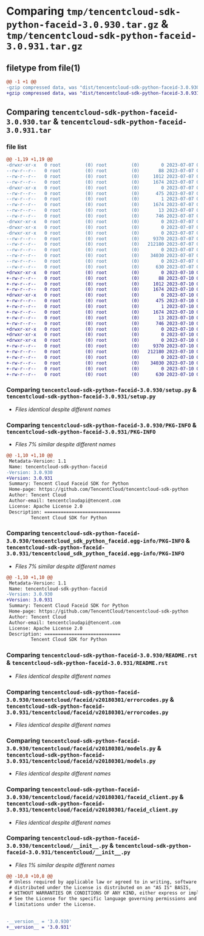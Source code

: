 # Comparing `tmp/tencentcloud-sdk-python-faceid-3.0.930.tar.gz` & `tmp/tencentcloud-sdk-python-faceid-3.0.931.tar.gz`

## filetype from file(1)

```diff
@@ -1 +1 @@
-gzip compressed data, was "dist/tencentcloud-sdk-python-faceid-3.0.930.tar", last modified: Fri Jul  7 00:24:10 2023, max compression
+gzip compressed data, was "dist/tencentcloud-sdk-python-faceid-3.0.931.tar", last modified: Mon Jul 10 00:40:50 2023, max compression
```

## Comparing `tencentcloud-sdk-python-faceid-3.0.930.tar` & `tencentcloud-sdk-python-faceid-3.0.931.tar`

### file list

```diff
@@ -1,19 +1,19 @@
-drwxr-xr-x   0 root         (0) root         (0)        0 2023-07-07 00:24:10.000000 tencentcloud-sdk-python-faceid-3.0.930/
--rw-r--r--   0 root         (0) root         (0)       88 2023-07-07 00:24:10.000000 tencentcloud-sdk-python-faceid-3.0.930/setup.cfg
--rw-r--r--   0 root         (0) root         (0)     1012 2023-07-07 00:24:10.000000 tencentcloud-sdk-python-faceid-3.0.930/setup.py
--rw-r--r--   0 root         (0) root         (0)     1674 2023-07-07 00:24:10.000000 tencentcloud-sdk-python-faceid-3.0.930/PKG-INFO
-drwxr-xr-x   0 root         (0) root         (0)        0 2023-07-07 00:24:10.000000 tencentcloud-sdk-python-faceid-3.0.930/tencentcloud_sdk_python_faceid.egg-info/
--rw-r--r--   0 root         (0) root         (0)      475 2023-07-07 00:24:10.000000 tencentcloud-sdk-python-faceid-3.0.930/tencentcloud_sdk_python_faceid.egg-info/SOURCES.txt
--rw-r--r--   0 root         (0) root         (0)        1 2023-07-07 00:24:10.000000 tencentcloud-sdk-python-faceid-3.0.930/tencentcloud_sdk_python_faceid.egg-info/dependency_links.txt
--rw-r--r--   0 root         (0) root         (0)     1674 2023-07-07 00:24:10.000000 tencentcloud-sdk-python-faceid-3.0.930/tencentcloud_sdk_python_faceid.egg-info/PKG-INFO
--rw-r--r--   0 root         (0) root         (0)       13 2023-07-07 00:24:10.000000 tencentcloud-sdk-python-faceid-3.0.930/tencentcloud_sdk_python_faceid.egg-info/top_level.txt
--rw-r--r--   0 root         (0) root         (0)      746 2023-07-07 00:24:10.000000 tencentcloud-sdk-python-faceid-3.0.930/README.rst
-drwxr-xr-x   0 root         (0) root         (0)        0 2023-07-07 00:24:10.000000 tencentcloud-sdk-python-faceid-3.0.930/tencentcloud/
-drwxr-xr-x   0 root         (0) root         (0)        0 2023-07-07 00:24:10.000000 tencentcloud-sdk-python-faceid-3.0.930/tencentcloud/faceid/
-drwxr-xr-x   0 root         (0) root         (0)        0 2023-07-07 00:24:10.000000 tencentcloud-sdk-python-faceid-3.0.930/tencentcloud/faceid/v20180301/
--rw-r--r--   0 root         (0) root         (0)     9370 2023-07-07 00:24:10.000000 tencentcloud-sdk-python-faceid-3.0.930/tencentcloud/faceid/v20180301/errorcodes.py
--rw-r--r--   0 root         (0) root         (0)   212180 2023-07-07 00:24:10.000000 tencentcloud-sdk-python-faceid-3.0.930/tencentcloud/faceid/v20180301/models.py
--rw-r--r--   0 root         (0) root         (0)        0 2023-07-07 00:24:10.000000 tencentcloud-sdk-python-faceid-3.0.930/tencentcloud/faceid/v20180301/__init__.py
--rw-r--r--   0 root         (0) root         (0)    34030 2023-07-07 00:24:10.000000 tencentcloud-sdk-python-faceid-3.0.930/tencentcloud/faceid/v20180301/faceid_client.py
--rw-r--r--   0 root         (0) root         (0)        0 2023-07-07 00:24:10.000000 tencentcloud-sdk-python-faceid-3.0.930/tencentcloud/faceid/__init__.py
--rw-r--r--   0 root         (0) root         (0)      630 2023-07-07 00:24:10.000000 tencentcloud-sdk-python-faceid-3.0.930/tencentcloud/__init__.py
+drwxr-xr-x   0 root         (0) root         (0)        0 2023-07-10 00:40:50.000000 tencentcloud-sdk-python-faceid-3.0.931/
+-rw-r--r--   0 root         (0) root         (0)       88 2023-07-10 00:40:50.000000 tencentcloud-sdk-python-faceid-3.0.931/setup.cfg
+-rw-r--r--   0 root         (0) root         (0)     1012 2023-07-10 00:40:50.000000 tencentcloud-sdk-python-faceid-3.0.931/setup.py
+-rw-r--r--   0 root         (0) root         (0)     1674 2023-07-10 00:40:50.000000 tencentcloud-sdk-python-faceid-3.0.931/PKG-INFO
+drwxr-xr-x   0 root         (0) root         (0)        0 2023-07-10 00:40:50.000000 tencentcloud-sdk-python-faceid-3.0.931/tencentcloud_sdk_python_faceid.egg-info/
+-rw-r--r--   0 root         (0) root         (0)      475 2023-07-10 00:40:50.000000 tencentcloud-sdk-python-faceid-3.0.931/tencentcloud_sdk_python_faceid.egg-info/SOURCES.txt
+-rw-r--r--   0 root         (0) root         (0)        1 2023-07-10 00:40:50.000000 tencentcloud-sdk-python-faceid-3.0.931/tencentcloud_sdk_python_faceid.egg-info/dependency_links.txt
+-rw-r--r--   0 root         (0) root         (0)     1674 2023-07-10 00:40:50.000000 tencentcloud-sdk-python-faceid-3.0.931/tencentcloud_sdk_python_faceid.egg-info/PKG-INFO
+-rw-r--r--   0 root         (0) root         (0)       13 2023-07-10 00:40:50.000000 tencentcloud-sdk-python-faceid-3.0.931/tencentcloud_sdk_python_faceid.egg-info/top_level.txt
+-rw-r--r--   0 root         (0) root         (0)      746 2023-07-10 00:40:50.000000 tencentcloud-sdk-python-faceid-3.0.931/README.rst
+drwxr-xr-x   0 root         (0) root         (0)        0 2023-07-10 00:40:50.000000 tencentcloud-sdk-python-faceid-3.0.931/tencentcloud/
+drwxr-xr-x   0 root         (0) root         (0)        0 2023-07-10 00:40:50.000000 tencentcloud-sdk-python-faceid-3.0.931/tencentcloud/faceid/
+drwxr-xr-x   0 root         (0) root         (0)        0 2023-07-10 00:40:50.000000 tencentcloud-sdk-python-faceid-3.0.931/tencentcloud/faceid/v20180301/
+-rw-r--r--   0 root         (0) root         (0)     9370 2023-07-10 00:40:50.000000 tencentcloud-sdk-python-faceid-3.0.931/tencentcloud/faceid/v20180301/errorcodes.py
+-rw-r--r--   0 root         (0) root         (0)   212180 2023-07-10 00:40:50.000000 tencentcloud-sdk-python-faceid-3.0.931/tencentcloud/faceid/v20180301/models.py
+-rw-r--r--   0 root         (0) root         (0)        0 2023-07-10 00:40:50.000000 tencentcloud-sdk-python-faceid-3.0.931/tencentcloud/faceid/v20180301/__init__.py
+-rw-r--r--   0 root         (0) root         (0)    34030 2023-07-10 00:40:50.000000 tencentcloud-sdk-python-faceid-3.0.931/tencentcloud/faceid/v20180301/faceid_client.py
+-rw-r--r--   0 root         (0) root         (0)        0 2023-07-10 00:40:50.000000 tencentcloud-sdk-python-faceid-3.0.931/tencentcloud/faceid/__init__.py
+-rw-r--r--   0 root         (0) root         (0)      630 2023-07-10 00:40:50.000000 tencentcloud-sdk-python-faceid-3.0.931/tencentcloud/__init__.py
```

### Comparing `tencentcloud-sdk-python-faceid-3.0.930/setup.py` & `tencentcloud-sdk-python-faceid-3.0.931/setup.py`

 * *Files identical despite different names*

### Comparing `tencentcloud-sdk-python-faceid-3.0.930/PKG-INFO` & `tencentcloud-sdk-python-faceid-3.0.931/PKG-INFO`

 * *Files 7% similar despite different names*

```diff
@@ -1,10 +1,10 @@
 Metadata-Version: 1.1
 Name: tencentcloud-sdk-python-faceid
-Version: 3.0.930
+Version: 3.0.931
 Summary: Tencent Cloud Faceid SDK for Python
 Home-page: https://github.com/TencentCloud/tencentcloud-sdk-python
 Author: Tencent Cloud
 Author-email: tencentcloudapi@tencent.com
 License: Apache License 2.0
 Description: ============================
         Tencent Cloud SDK for Python
```

### Comparing `tencentcloud-sdk-python-faceid-3.0.930/tencentcloud_sdk_python_faceid.egg-info/PKG-INFO` & `tencentcloud-sdk-python-faceid-3.0.931/tencentcloud_sdk_python_faceid.egg-info/PKG-INFO`

 * *Files 7% similar despite different names*

```diff
@@ -1,10 +1,10 @@
 Metadata-Version: 1.1
 Name: tencentcloud-sdk-python-faceid
-Version: 3.0.930
+Version: 3.0.931
 Summary: Tencent Cloud Faceid SDK for Python
 Home-page: https://github.com/TencentCloud/tencentcloud-sdk-python
 Author: Tencent Cloud
 Author-email: tencentcloudapi@tencent.com
 License: Apache License 2.0
 Description: ============================
         Tencent Cloud SDK for Python
```

### Comparing `tencentcloud-sdk-python-faceid-3.0.930/README.rst` & `tencentcloud-sdk-python-faceid-3.0.931/README.rst`

 * *Files identical despite different names*

### Comparing `tencentcloud-sdk-python-faceid-3.0.930/tencentcloud/faceid/v20180301/errorcodes.py` & `tencentcloud-sdk-python-faceid-3.0.931/tencentcloud/faceid/v20180301/errorcodes.py`

 * *Files identical despite different names*

### Comparing `tencentcloud-sdk-python-faceid-3.0.930/tencentcloud/faceid/v20180301/models.py` & `tencentcloud-sdk-python-faceid-3.0.931/tencentcloud/faceid/v20180301/models.py`

 * *Files identical despite different names*

### Comparing `tencentcloud-sdk-python-faceid-3.0.930/tencentcloud/faceid/v20180301/faceid_client.py` & `tencentcloud-sdk-python-faceid-3.0.931/tencentcloud/faceid/v20180301/faceid_client.py`

 * *Files identical despite different names*

### Comparing `tencentcloud-sdk-python-faceid-3.0.930/tencentcloud/__init__.py` & `tencentcloud-sdk-python-faceid-3.0.931/tencentcloud/__init__.py`

 * *Files 1% similar despite different names*

```diff
@@ -10,8 +10,8 @@
 # Unless required by applicable law or agreed to in writing, software
 # distributed under the License is distributed on an "AS IS" BASIS,
 # WITHOUT WARRANTIES OR CONDITIONS OF ANY KIND, either express or implied.
 # See the License for the specific language governing permissions and
 # limitations under the License.
 
 
-__version__ = '3.0.930'
+__version__ = '3.0.931'
```

